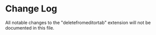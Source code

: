 # Change Log

All notable changes to the "deletefromeditortab" extension will not be documented in this file.
